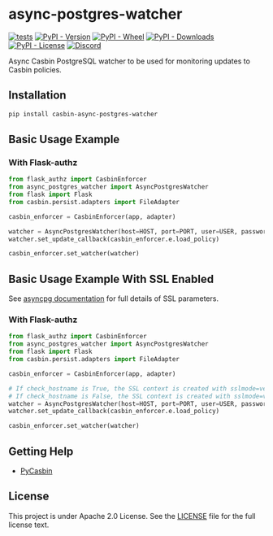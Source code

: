 # async-postgres-watcher

[![tests](https://github.com/pycasbin/async-postgres-watcher/actions/workflows/release.yml/badge.svg)](https://github.com/pycasbin/async-postgres-watcher/actions)
[![PyPI - Version](https://img.shields.io/pypi/v/casbin-async-postgres-watcher)](https://pypi.org/project/casbin-async-postgres-watcher/)
[![PyPI - Wheel](https://img.shields.io/pypi/wheel/casbin-async-postgres-watcher.svg)](https://pypi.org/project/casbin-async-postgres-watcher/)
[![PyPI - Downloads](https://img.shields.io/pypi/dm/casbin-async-postgres-watcher)](https://pypi.org/project/casbin-async-postgres-watcher/)
[![PyPI - License](https://img.shields.io/pypi/l/casbin-async-postgres-watcher)](https://pypi.org/project/casbin-async-postgres-watcher/)
[![Discord](https://img.shields.io/discord/1022748306096537660?logo=discord&label=discord&color=5865F2)](https://discord.gg/S5UjpzGZjN)

Async Casbin PostgreSQL watcher to be used for monitoring updates to Casbin policies.

## Installation

```bash
pip install casbin-async-postgres-watcher
```

## Basic Usage Example

### With Flask-authz

```python
from flask_authz import CasbinEnforcer
from async_postgres_watcher import AsyncPostgresWatcher
from flask import Flask
from casbin.persist.adapters import FileAdapter

casbin_enforcer = CasbinEnforcer(app, adapter)

watcher = AsyncPostgresWatcher(host=HOST, port=PORT, user=USER, password=PASSWORD, dbname=DBNAME)
watcher.set_update_callback(casbin_enforcer.e.load_policy)

casbin_enforcer.set_watcher(watcher)
```

## Basic Usage Example With SSL Enabled

See [asyncpg documentation](https://magicstack.github.io/asyncpg/current/api/index.html#connection) for full details of SSL parameters.

### With Flask-authz

```python
from flask_authz import CasbinEnforcer
from async_postgres_watcher import AsyncPostgresWatcher
from flask import Flask
from casbin.persist.adapters import FileAdapter

casbin_enforcer = CasbinEnforcer(app, adapter)

# If check_hostname is True, the SSL context is created with sslmode=verify-full.
# If check_hostname is False, the SSL context is created with sslmode=verify-ca.
watcher = AsyncPostgresWatcher(host=HOST, port=PORT, user=USER, password=PASSWORD, dbname=DBNAME, sslrootcert=SSLROOTCERT, check_hostname = True, sslcert=SSLCERT, sslkey=SSLKEY)
watcher.set_update_callback(casbin_enforcer.e.load_policy)

casbin_enforcer.set_watcher(watcher)
```

## Getting Help

- [PyCasbin](https://github.com/casbin/pycasbin)

## License

This project is under Apache 2.0 License. See the [LICENSE](LICENSE) file for the full license text.
